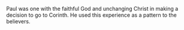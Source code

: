 Paul was one with the faithful God and unchanging Christ in making a decision to go to Corinth. He used this experience as a pattern to the believers.
